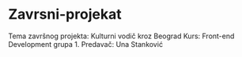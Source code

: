 # Zavrsni-projekat
Tema završnog projekta: Kulturni vodič kroz Beograd
Kurs: Front-end Development
grupa 1.
Predavač: Una Stanković
